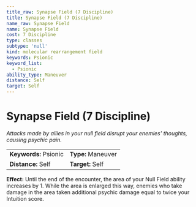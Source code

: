 ```yaml
---
title_raw: Synapse Field (7 Discipline)
title: Synapse Field (7 Discipline)
name_raw: Synapse Field
name: Synapse Field
cost: 7 Discipline
type: classes
subtype: 'null'
kind: molecular rearrangement field
keywords: Psionic
keyword_list:
  - Psionic
ability_type: Maneuver
distance: Self
target: Self
---
```


# Synapse Field (7 Discipline)

*Attacks made by allies in your null field disrupt your enemies' thoughts, causing psychic pain.*

|                       |                    |
| :-------------------- | :----------------- |
| **Keywords:** Psionic | **Type:** Maneuver |
| **Distance:** Self    | **Target:** Self   |

**Effect:** Until the end of the encounter, the area of your Null Field ability increases by 1. While the area is enlarged this way, enemies who take damage in the area taken additional psychic damage equal to twice your Intuition score.
